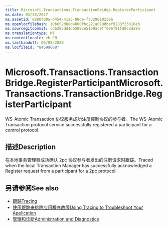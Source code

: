 ```yaml
---
title: Microsoft.Transactions.TransactionBridge.RegisterParticipant
ms.date: 03/30/2017
ms.assetid: 8888fd0a-d454-4123-88de-fa3290102306
ms.openlocfilehash: 10b652d88d4800fbc221a018dbaf9283f33816eb
ms.sourcegitcommit: cdb295dd1db589ce5169ac9ff096f01fd0c2da9d
ms.translationtype: MT
ms.contentlocale: zh-CN
ms.lasthandoff: 06/09/2020
ms.locfileid: "84599668"
---
```

# <a name="microsofttransactionstransactionbridgeregisterparticipant"></a><span data-ttu-id="4762b-102">Microsoft.Transactions.TransactionBridge.RegisterParticipant</span><span class="sxs-lookup"><span data-stu-id="4762b-102">Microsoft.Transactions.TransactionBridge.RegisterParticipant</span></span>
<span data-ttu-id="4762b-103">WS-Atomic Transaction 协议服务成功注册控制协议的参与者。</span><span class="sxs-lookup"><span data-stu-id="4762b-103">The WS-Atomic Transaction protocol service successfully registered a participant for a control protocol.</span></span>  
  
## <a name="description"></a><span data-ttu-id="4762b-104">描述</span><span class="sxs-lookup"><span data-stu-id="4762b-104">Description</span></span>  
 <span data-ttu-id="4762b-105">在本地事务管理器成功确认 2pc 协议参与者发出的注册请求时跟踪。</span><span class="sxs-lookup"><span data-stu-id="4762b-105">Traced when the local Transaction Manager has successfully acknowledged a Register request from a participant for a 2pc protocol.</span></span>  
  
## <a name="see-also"></a><span data-ttu-id="4762b-106">另请参阅</span><span class="sxs-lookup"><span data-stu-id="4762b-106">See also</span></span>

- [<span data-ttu-id="4762b-107">跟踪</span><span class="sxs-lookup"><span data-stu-id="4762b-107">Tracing</span></span>](index.md)
- [<span data-ttu-id="4762b-108">使用跟踪来排除应用程序故障</span><span class="sxs-lookup"><span data-stu-id="4762b-108">Using Tracing to Troubleshoot Your Application</span></span>](using-tracing-to-troubleshoot-your-application.md)
- [<span data-ttu-id="4762b-109">管理和诊断</span><span class="sxs-lookup"><span data-stu-id="4762b-109">Administration and Diagnostics</span></span>](../index.md)
